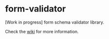 # form-validator

[Work in progress] form schema validator library.

Check the [wiki](https://github.com/Lemoncode/form-validator/wiki) for more information.
